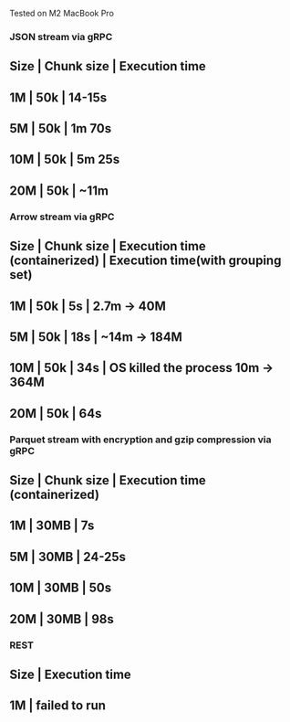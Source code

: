 Tested on M2 MacBook Pro
### JSON stream via gRPC
## Size | Chunk size | Execution time
## 1M   | 50k        | 14-15s
## 5M   | 50k        | 1m 70s
## 10M  | 50k        | 5m 25s
## 20M  | 50k        | ~11m

### Arrow stream via gRPC
## Size | Chunk size | Execution time (containerized) | Execution time(with grouping set)
## 1M   | 50k        | 5s                             | 2.7m -> 40M
## 5M   | 50k        | 18s                            | ~14m -> 184M
## 10M  | 50k        | 34s                            | OS killed the process 10m -> 364M
## 20M  | 50k        | 64s

### Parquet stream with encryption and gzip compression via gRPC
## Size | Chunk size | Execution time (containerized)
## 1M   | 30MB       | 7s
## 5M   | 30MB       | 24-25s
## 10M  | 30MB       | 50s
## 20M  | 30MB       | 98s

### REST
## Size | Execution time
## 1M   | failed to run
